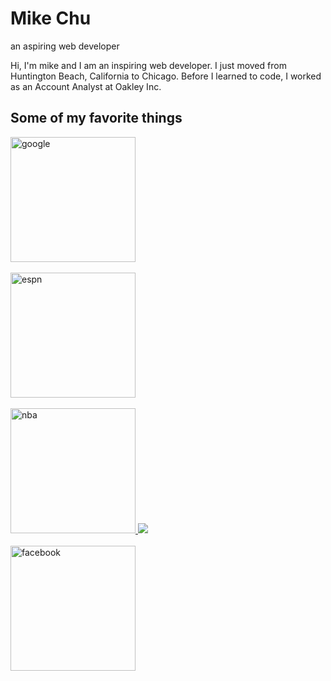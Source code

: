 <h1>Mike Chu</h1>

<p>an aspiring web developer</p>
<p>Hi, I'm mike and I am an inspiring web developer. I just moved from Huntington Beach, California to Chicago. Before I learned to code, I worked as an Account Analyst at Oakley Inc.</p>

<h2>Some of my favorite things</h2>

<div>
  <a href="http://google.com">
  	<img width="200px" src="https://www.google.com/images/srpr/logo11w.png" alt="google">
  </a>
</div>

<br>

<div>
  <a href="http://espn.com">
  	<img width="200px" src="http://a.espncdn.com/i/espn/espn_logos/espn_red.png" alt="espn">
  </a>	
</div>

<br>

<div>
  <a href="http://nba.com">
    <img width="200px" src="https://lh5.ggpht.com/Y9cG2XlxsaTUP1wGMHiOGjpDSGmcczHS3EABEN8s_ORvUk4n57Z_XQwuC0GAYX-O91A=w300" alt="nba"> 
  </a>
  <img src="http://gifrific.com/wp-content/uploads/2013/05/Derrick-Rose-Ball-Between-Knees-Dunk-New-York-Knicks.gif">	
</div>

<br>

<div>
  <a href="http://facebook.com">
    <img width="200px" src="https://fbcdn-sphotos-b-a.akamaihd.net/hphotos-ak-xap1/t31.0-8/1271084_10152203108461729_809245696_o.png?dl=1" alt="facebook">  	
  </a>	
</div>

